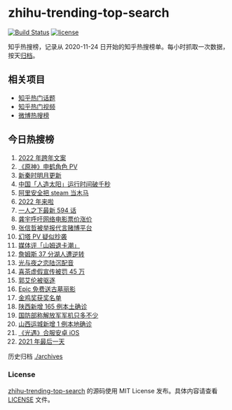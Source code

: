 # zhihu-trending-top-search

[![Build Status](https://github.com/justjavac/zhihu-trending-top-search/workflows/ci/badge.svg?branch=main)](https://github.com/justjavac/zhihu-trending-top-search/actions)
[![license](https://img.shields.io/github/license/justjavac/zhihu-trending-top-search)](https://github.com/justjavac/zhihu-trending-top-search/blob/main/LICENSE)

知乎热搜榜，记录从 2020-11-24 日开始的知乎热搜榜单。每小时抓取一次数据，按天[归档](./archives)。

## 相关项目

- [知乎热门话题](https://github.com/justjavac/zhihu-trending-hot-questions)
- [知乎热门视频](https://github.com/justjavac/zhihu-trending-hot-video)
- [微博热搜榜](https://github.com/justjavac/weibo-trending-hot-search)

## 今日热搜榜

<!-- BEGIN -->
<!-- 最后更新时间 Sat Jan 01 2022 11:11:44 GMT+0800 (China Standard Time) -->

1. [2022 年跨年文案](https://www.zhihu.com/search?q=跨年文案)
1. [《原神》申鹤角色 PV](https://www.zhihu.com/search?q=原神)
1. [新秦时明月更新](https://www.zhihu.com/search?q=新秦时明月)
1. [中国「人造太阳」运行时间破千秒](https://www.zhihu.com/search?q=中国人造太阳)
1. [阿里安全把 steam 当木马](https://www.zhihu.com/search?q=steam)
1. [2022 年来啦](https://www.zhihu.com/search?q=2022)
1. [一人之下最新 594 话](https://www.zhihu.com/search?q=一人之下)
1. [龚宇呼吁网络电影票价涨价](https://www.zhihu.com/search?q=网络电影票价涨价)
1. [张信哲被举报代言赌博平台](https://www.zhihu.com/search?q=张信哲被举报)
1. [幻塔 PV 疑似抄袭](https://www.zhihu.com/search?q=幻塔)
1. [媒体评「山姆退卡潮」](https://www.zhihu.com/search?q=山姆退卡潮)
1. [詹姆斯 37 分湖人遭逆转](https://www.zhihu.com/search?q=詹姆斯)
1. [光与夜之恋陆沉配音](https://www.zhihu.com/search?q=光与夜之恋)
1. [喜茶虚假宣传被罚 45 万](https://www.zhihu.com/search?q=喜茶虚假宣传)
1. [郭艾伦被驱逐](https://www.zhihu.com/search?q=郭艾伦被驱逐)
1. [Epic 免费送古墓丽影](https://www.zhihu.com/search?q=epic)
1. [金鸡奖获奖名单](https://www.zhihu.com/search?q=金鸡奖)
1. [陕西新增 165 例本土确诊](https://www.zhihu.com/search?q=陕西疫情)
1. [国防部称解放军军机只多不少](https://www.zhihu.com/search?q=解放军军机)
1. [山西运城新增 1 例本地确诊](https://www.zhihu.com/search?q=山西疫情)
1. [《光遇》合服安卓 iOS](https://www.zhihu.com/search?q=光遇)
1. [2021 年最后一天](https://www.zhihu.com/search?q=2021最后一天)

<!-- END -->

历史归档 [./archives](./archives)

### License

[zhihu-trending-top-search](https://github.com/justjavac/zhihu-trending-top-search)
的源码使用 MIT License 发布。具体内容请查看 [LICENSE](./LICENSE) 文件。
